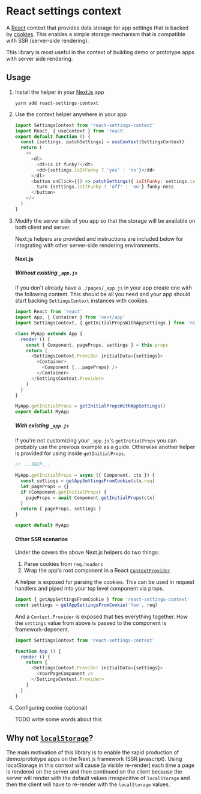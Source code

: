 # React settings context

A [React](https://github.com/facebook/react) context that provides data storage for app settings that is backed by [cookies](https://developer.mozilla.org/en-US/docs/Web/HTTP/Cookies). This enables a simple storage mechanism that is compatible with SSR (server-side rendering).

This library is most useful in the context of building demo or prototype apps with server side rendering.

## Usage

1. Install the helper in your [Next.js](https://nextjs.org) app

   ```ShellSession
   yarn add react-settings-context
   ```

1. Use the context helper anywhere in your app

   ```javascript
   import SettingsContext from 'react-settings-context'
   import React, { useContext } from 'react'
   export default function () {
     const [settings, patchSettings] = useContext(SettingsContext)
     return (
       <>
         <dl>
           <dt>is it funky?</dt>
           <dd>{settings.isItFunky ? 'yes' : 'no'}</dd>
         </dl>
         <button onClick={() => patchSettings({ isItFunky: settings.isItFunky! })}>
           turn {settings.isItFunky ? 'off' : 'on'} funky-ness
         </button>
       </>
     )
   }
   ```

1. Modify the server side of you app so that the storage will be available on both client and server.

   Next.js helpers are provided and instructions are included below for integrating with other server-side rendering environments.

   #### Next.js

   ##### Without existing `_app.js`

   If you don't already have a `./pages/_app.js` in your app create one with the following content. This should be all you need and your app should start backing `SettingsContext` instances with cookies.

   ```javascript
   import React from 'react'
   import App, { Container } from 'next/app'
   import SettingsContext, { getInitialPropsWithAppSettings } from 'react-settings-context'

   class MyApp extends App {
     render () {
       const { Component, pageProps, settings } = this.props
       return (
         <SettingsContext.Provider initialData={settings}>
           <Container>
             <Component {...pageProps} />
           </Container>
         </SettingsContext.Provider>
       )
     }
   }

   MyApp.getInitialProps = getInitialPropsWithAppSettings()
   export default MyApp
   ```

   ##### With existing `_app.js`

   If you're not customizing your `_app.js`'s `getInitialProps` you can probably use the previous example as a guide. Otherwise another helper is provided for using inside `getInitialProps`.

   ```javascript
   // ...SNIP...

   MyApp.getInitialProps = async ({ Component, ctx }) {
     const settings = getAppSettingsFromCookie(ctx.req)
     let pageProps = {}
     if (Component.getInitialProps) {
       pageProps = await Component.getInitialProps(ctx)
     }
     return { pageProps, settings }
   }

   export default MyApp
   ```

   #### Other SSR scenarios

   Under the covers the above Next.js helpers do two things:

   1. Parse cookies from `req.headers`
   1. Wrap the app's root component in a React [`ContextProvider`](https://reactjs.org/docs/context.html#contextprovider)

   A helper is exposed for parsing the cookies. This can be used in request handlers and piped into your top level component via props.

   ```javascript
   import { getAppSettingsFromCookie } from 'react-settings-context'
   const settings = getAppSettingsFromCookie('foo', req)
   ```

   And a `Context.Provider` is exposed that ties everything together. How the `settings` value from above is passed to the component is framework-depenent.

   ```javascript
   import SettingsContext from 'react-settings-context'

   function App () {
     render () {
       return {
         <SettingsContext.Provider initialData={settings}>
           <YourPageComponent />
         </SettingsContext.Provider>
       }
     }
   }
   ```

1. Configuring cookie (optional)

   TODO write some words about this

## Why not [`localStorage`](https://developer.mozilla.org/en-US/docs/Web/API/Window/localStorage)?

The main motivation of this library is to enable the rapid production of demo/prototype apps on the Next.js framework (SSR javascript). Using localStorage in this context will cause [a visible re-render] each time a page is rendered on the server and then continued on the client because the server will render with the default values irrespecitive of `localStorage` and then the client will have to re-render with the `localStorage` values.
